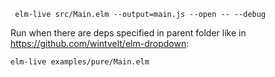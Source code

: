 ` elm-live src/Main.elm --output=main.js --open -- --debug`

Run when there are deps specified in parent folder like in https://github.com/wintvelt/elm-dropdown:

`elm-live examples/pure/Main.elm`
